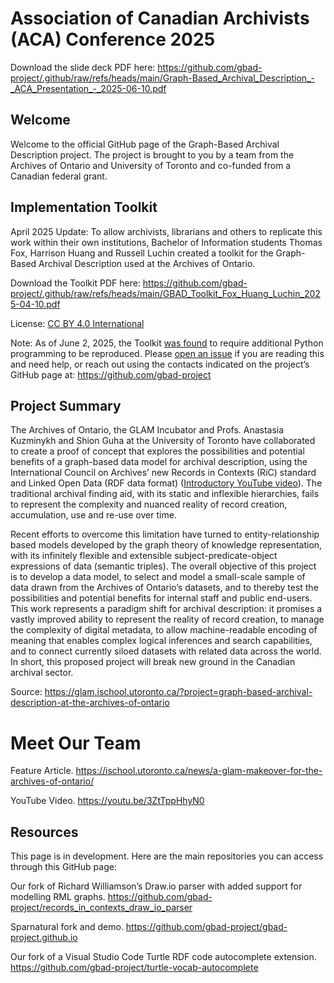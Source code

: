 # Association of Canadian Archivists (ACA) Conference 2025

Download the slide deck PDF here: <https://github.com/gbad-project/.github/raw/refs/heads/main/Graph-Based_Archival_Description_-_ACA_Presentation_-_2025-06-10.pdf>

## Welcome

Welcome to the official GitHub page of the Graph-Based Archival Description project. The project is brought to you by a team from the Archives of Ontario and University of Toronto and co-funded from a Canadian federal grant.

## Implementation Toolkit

April 2025 Update: To allow archivists, librarians and others to replicate this work within their own institutions, Bachelor of Information students Thomas Fox, Harrison Huang and Russell Luchin created a toolkit for the Graph-Based Archival Description used at the Archives of Ontario.

Download the Toolkit PDF here:
<https://github.com/gbad-project/.github/raw/refs/heads/main/GBAD_Toolkit_Fox_Huang_Luchin_2025-04-10.pdf>

License: [CC BY 4.0 International](https://creativecommons.org/licenses/by/4.0/)

Note: As of June 2, 2025, the Toolkit [was found](https://github.com/gbad-project/records_in_contexts_draw_io_parser/tree/99cdb78637abbe14e2a0cad3f63b0ca7d1df0c30/reproduce_gbad_toolkit) to require additional Python programming to be reproduced. Please [open an issue](https://github.com/gbad-project/records_in_contexts_draw_io_parser/issues/new) if you are reading this and need help, or reach out using the contacts indicated on the
project’s GitHub page at: <https://github.com/gbad-project>

## Project Summary

The Archives of Ontario, the GLAM Incubator and Profs. Anastasia Kuzminykh and Shion Guha at the University of Toronto have collaborated to create a proof of concept that explores the possibilities and potential benefits of a graph-based data model for archival description, using the International Council on Archives’ new Records in Contexts (RiC) standard and Linked Open Data (RDF data format) ([Introductory YouTube video](https://youtu.be/TLHU_0QKOWQ)). The traditional archival finding aid, with its static and inflexible hierarchies, fails to represent the complexity and nuanced reality of record creation, accumulation, use and re-use over time.

Recent efforts to overcome this limitation have turned to entity-relationship based models developed by the graph theory of knowledge representation, with its infinitely flexible and extensible subject-predicate-object expressions of data (semantic triples). The overall objective of this project is to develop a data model, to select and model a small-scale sample of data drawn from the Archives of Ontario’s datasets, and to thereby test the possibilities and potential benefits for internal staff and public end-users. This work represents a paradigm shift for archival description: it promises a vastly improved ability to represent the reality of record creation, to manage the complexity of digital metadata, to allow machine-readable encoding of meaning that enables complex logical inferences and search capabilities, and to connect currently siloed datasets with related data across the world. In short, this proposed project will break new ground in the Canadian archival sector.

Source: <https://glam.ischool.utoronto.ca/?project=graph-based-archival-description-at-the-archives-of-ontario>

# Meet Our Team

Feature Article. <https://ischool.utoronto.ca/news/a-glam-makeover-for-the-archives-of-ontario/>

YouTube Video. <https://youtu.be/3ZtTppHhyN0>

## Resources

This page is in development. Here are the main repositories you can access through this GitHub page:

Our fork of Richard Williamson’s Draw.io parser with added support for modelling RML graphs. <https://github.com/gbad-project/records_in_contexts_draw_io_parser>

Sparnatural fork and demo. <https://github.com/gbad-project/gbad-project.github.io>

Our fork of a Visual Studio Code Turtle RDF code autocomplete extension. <https://github.com/gbad-project/turtle-vocab-autocomplete>

<!--- Our fork of Trifid, a lightweight RDF server written in Node.js and built on top of an Oxigraph quadstore instance. REMOVED for security reasons. There wasn't much was added on our side, though. Please explore the original repo if you are interested: <https://github.com/zazuko/trifid/> --->
